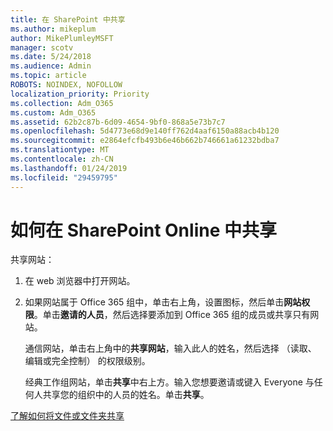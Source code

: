 ```yaml
---
title: 在 SharePoint 中共享
ms.author: mikeplum
author: MikePlumleyMSFT
manager: scotv
ms.date: 5/24/2018
ms.audience: Admin
ms.topic: article
ROBOTS: NOINDEX, NOFOLLOW
localization_priority: Priority
ms.collection: Adm_O365
ms.custom: Adm_O365
ms.assetid: 62b2c87b-6d09-4654-9bf0-868a5e73b7c7
ms.openlocfilehash: 5d4773e68d9e140ff762d4aaf6150a88acb4b120
ms.sourcegitcommit: e2864efcfb493b6e46b662b746661a61232bdba7
ms.translationtype: MT
ms.contentlocale: zh-CN
ms.lasthandoff: 01/24/2019
ms.locfileid: "29459795"
---
```

# <a name="how-to-share-in-sharepoint-online"></a>如何在 SharePoint Online 中共享

共享网站：
  
1. 在 web 浏览器中打开网站。
    
2. 如果网站属于 Office 365 组中，单击右上角，设置图标，然后单击**网站权限**。单击**邀请的人员**，然后选择要添加到 Office 365 组的成员或共享只有网站。 
    
    通信网站，单击右上角中的**共享网站**，输入此人的姓名，然后选择 （读取、 编辑或完全控制） 的权限级别。 
    
    经典工作组网站，单击**共享**中右上方。输入您想要邀请或键入 Everyone 与任何人共享您的组织中的人员的姓名。单击**共享**。
    
[了解如何将文件或文件夹共享](https://go.microsoft.com/fwlink/?linkid=511430)
  

